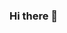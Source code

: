 ### Hi there 👋

 <!-- ![Lixiang's github stats](https://github-readme-stats.vercel.app/api?username=rulixiang&show_icons=true&?count_private=true)  ![](https://github-readme-stats.vercel.app/api/top-langs/?username=rulixiang&layout=compact&theme=buefy&hide_border=true)  -->

<!-- [![trophy](https://github-profile-trophy.vercel.app/?username=rulixiang&title=Stars,Followers,Repositories,Commits,Issues)](https://github.com/rulixiang/github-profile-trophy) -->
